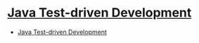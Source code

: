 # [Java Test-driven Development](https://isbn.nu/9781783987429)

- [Java Test-driven Development](#java-test-driven-development)